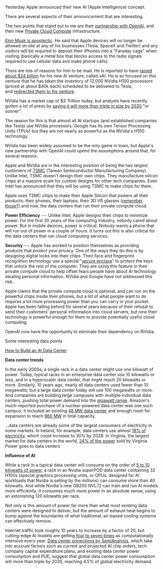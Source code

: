 Yesterday Apple announced their new AI (Apple Intelligence) concept.

There are several aspects of their announcement that are interesting.

The two points that stand out to me are their [partnership with
OpenAI](https://openai.com/index/openai-and-apple-announce-partnership/),
and their new [Private Cloud
Compute](https://security.apple.com/blog/private-cloud-compute/) infrastructure.

[Elon Musk is
apoplectic](https://techcrunch.com/2024/06/10/elon-musk-threatens-to-ban-apple-devices-from-his-companies-over-apples-chatgpt-integrations/).
He said that Apple devices will no longer be allowed on site at any of
his businesses (Tesla, SpaceX and Twitter) and any visitors will be
required to deposit their iPhones into a "Faraday cage" when visiting
(basically a metal box that blocks access to the radio signals required
to use cellular data and make phone calls).

There are lots of reasons for him to be mad. He is reported to
have [raised about \$24
billion](https://www.reuters.com/technology/elon-musks-xai-raises-6-bln-series-b-funding-round-2024-05-27/) for
his new AI venture, called xAI. He is so focused on this venture that he
has taken the inventory of 12,000 NVidia H100 processors (priced at
about \$40k each) scheduled to be delivered to Tesla, and [redirected
them to his
venture](https://www.reuters.com/technology/musk-orders-nvidia-ship-ai-chips-reserved-tesla-x-xai-cnbc-reports-2024-06-04/).

NVidia has a market cap of \$3 Trillion today, but analysts have
recently gotten a lot of press by [saying it will more than triple in
size by
2030](https://www.forbes.com/sites/bethkindig/2024/06/07/prediction-nvidia-stock-will-reach-10-trillion-market-cap-by-2030/) "or
sooner".

The reason for this is that almost all AI startups (and established
companies like Tesla) use NVidia processors. Google has its own Tensor
Processing Units (TPUs) but they are not nearly as powerful as the
NVidia's H100 technology.

NVidia has been widely assumed to be the only game in town, but Apple's
new partnership with OpenAI could upend the assumptions around that, for
several reasons.

Apple and NVidia are in the interesting position of being the two
largest customers
of [TSMC](https://en.wikipedia.org/wiki/TSMC) (Taiwan
Semiconductor Manufacturing Company). Unlike Intel, TSMC doesn't design
their own chips. They manufacture silicon chips at a massive scale for
custom designs for other tech companies. Even Intel has announced that
they will be using TSMC to make chips for them.

Apple uses TSMC chips to make their Apple Silicon that powers all their
products: their phones, their laptops, their 3D VR glasses ([remember
those?](https://www.apple.com/apple-vision-pro/)) and now,
the data centers that run their private compute cloud.

**Power Efficiency** --- Unlike Intel, Apple designs their chips to
minimize power. For the first 30 years of the computing industry, nobody
cared about power. But in mobile devices, power is critical. Nobody
wants a phone that will run out of power in a couple of hours. It turns
out this is also critical for the data centers that run cloud computing
services.

**Security** --- Apple has worked to position themselves as providing
products that protect your privacy. One of the ways they do this is by
designing digital locks into their chips. Their face and fingerprint
recognition technology use a special "[secure
enclave](https://support.apple.com/en-ca/guide/security/secf020d1074/web)"
to protect the keys that unlock the rest of the computer. They are using
this feature in their private compute cloud to help offset fears people
have about AI technology stealing personal information. NVidia and
Google have not addressed this risk.

Apple claims that the private compute cloud is optional, and can run on
the powerful chips inside their phones, but a lot of what people want to
do requires a lot more processing power than you can carry in your
pocket. Apple has been falling behind for several years because of their
refusal to send their customers' personal information into cloud
servers, but now their technology is powerful enough for them to provide
potentially useful cloud computing.

OpenAI now have the opportunity to eliminate their dependency on NVidia.

Some interesting data points

[How to Build an AI Data
Center](https://www.construction-physics.com/p/how-to-build-an-ai-data-center)

**Data center trends**

In the early 2000s, a single rack in a data center might use one
kilowatt of power. Today, typical racks in an enterprise data center use
10 kilowatts or less, and in a hyperscaler data center, that might reach
20 kilowatts or more. Similarly, 10 years ago, nearly all data centers
used fewer than 10 megawatts, but a large data center today will use 100
megawatts or more. And companies are building large campuses with
multiple individual data centers, pushing total power demand into
the [gigawatt
range](https://substack.com/redirect/aa03e20c-b3c9-4a95-96b0-1db7edacbfdd?j=eyJ1IjoiMmppMGkifQ.dHQ6okdYDGB0lXUUsbDHaV6OIvaxnWc346dOm-x5HKo).
Amazon's much-reported purchase of a nuclear-powered data center was one
such campus; it included an existing [48 MW data
center](https://substack.com/redirect/4dd6a781-dcc4-48df-b45d-ac4862ed63ad?j=eyJ1IjoiMmppMGkifQ.dHQ6okdYDGB0lXUUsbDHaV6OIvaxnWc346dOm-x5HKo) and
enough room for expansion to reach [960
MW](https://substack.com/redirect/264ef752-98f9-4122-b349-3608d6ac15d5?j=eyJ1IjoiMmppMGkifQ.dHQ6okdYDGB0lXUUsbDHaV6OIvaxnWc346dOm-x5HKo) in
total capacity. 

\...data centers are already some of the largest consumers of
electricity in some markets. In Ireland, for example, data centers use
almost [18% of
electricity](https://substack.com/redirect/109da0f3-7d8b-4af6-bef4-ccd93383db43?j=eyJ1IjoiMmppMGkifQ.dHQ6okdYDGB0lXUUsbDHaV6OIvaxnWc346dOm-x5HKo),
which could increase to 30% by 2028. In Virginia, the largest market for
data centers in the world, [24% of the
power](https://substack.com/redirect/d204dd42-fc7d-4cd0-8d44-e4486f46921e?j=eyJ1IjoiMmppMGkifQ.dHQ6okdYDGB0lXUUsbDHaV6OIvaxnWc346dOm-x5HKo) sold
by Virginia Power goes to data centers

**Influence of AI**

While a rack in a typical data center will consume on the order of [5
to 10 kilowatts of
power](https://substack.com/redirect/90083a34-3e2e-4137-9745-06f030c99e31?j=eyJ1IjoiMmppMGkifQ.dHQ6okdYDGB0lXUUsbDHaV6OIvaxnWc346dOm-x5HKo),
a rack in an Nvidia superPOD data center containing 32 H100s (special
graphics processing units, or GPUs, designed for AI workloads that
Nvidia is selling by the millions) can consume more than 40 kilowatts.
And while Nvidia's new GB200 NVL72 can train and run AI models more
efficiently, it consumes much more power in an absolute sense, using an
astonishing 120 kilowatts per rack. 

Not only is this amount of power far more than what most existing data
centers were designed to deliver, but the amount of exhaust heat begins
to bump against the boundaries of what traditional, air-based cooling
systems can effectively remove.

Internet traffic took roughly 10 years to increase by a factor of 20,
but cutting-edge AI models are getting [four to seven
times](https://substack.com/redirect/0592ce11-de08-4941-a11f-c5770b5f5663?j=eyJ1IjoiMmppMGkifQ.dHQ6okdYDGB0lXUUsbDHaV6OIvaxnWc346dOm-x5HKo) as
computationally intensive every year. [Data center projections by
SemiAnalysis](https://substack.com/redirect/60d28260-9c65-437a-afdc-8542bd46dec3?j=eyJ1IjoiMmppMGkifQ.dHQ6okdYDGB0lXUUsbDHaV6OIvaxnWc346dOm-x5HKo),
which take into account factors such as current and projected AI chip
orders, tech company capital expenditure plans, and existing data center
power consumption and PUE, suggest that global data center power
consumption will more than triple by 2030, reaching 4.5% of global
electricity demand.
